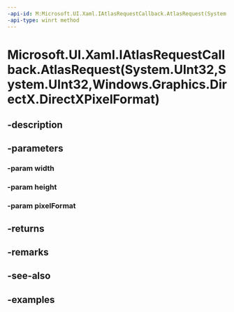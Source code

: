 ```yaml
---
-api-id: M:Microsoft.UI.Xaml.IAtlasRequestCallback.AtlasRequest(System.UInt32,System.UInt32,Windows.Graphics.DirectX.DirectXPixelFormat)
-api-type: winrt method
---
```


# Microsoft.UI.Xaml.IAtlasRequestCallback.AtlasRequest(System.UInt32,System.UInt32,Windows.Graphics.DirectX.DirectXPixelFormat)

<!--
public bool AtlasRequest (uint width, uint height, Windows.Graphics.DirectX.DirectXPixelFormat pixelFormat);
-->


## -description

## -parameters

### -param width

### -param height

### -param pixelFormat

## -returns

## -remarks

## -see-also

## -examples


